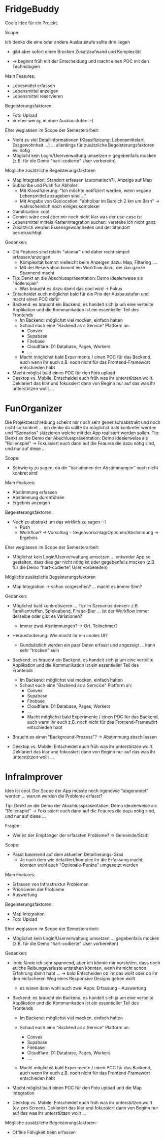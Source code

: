 # FridgeBuddy



Coole Idee für ein Projekt.



Scope: 

Ich denke die eine oder andere Ausbaustufe sollte drin liegen 

- gibt aber sofort einen Brocken Zusatzaufwand und Komplexität

- -> beginnt früh mit der Entscheidung und macht einen POC mit den Technologien

  

Main Features:

- Lebesmittel erfassen
- Lebensmittel anzeigen
- Lebensmittel reservieren



Begeisterungsfaktoren:

- Foto Upload
- => eher wenig, in ohne Ausbaustufen :-)



Eher weglassen im Scope der Semesterarbeit:

- Nicht zu viel Detailinformationen (Klassifizieung: Lebensmittelart, Essgewohnheit ...) ... allerdings für zusätzliche Begeisterungsfaktoren ev. nötig 
- Möglicht kein Login/Userverwaltung umsetzen-> gegebenfalls mocken (z.B. für die Demo "hart-codierte" User vorbereitn)







Mögliche zusätzliche Begeisterungsfaktoren

- Map Integration: Standort erfassen (automatisch?), Anzeige auf Map
- Subscribe und Push für Abholer: 
  - Mit Klassifizierung: "Ich möchte notifiziert werden, wenn vegane Lebensmittel abzugeben sind ..."
  - Mit Angabe von Geolocation: "abholbar im Bereich 2 km um Bern" -> wahrscheinlich noch einiges komplexer
- Gamification: cool
- Gemini: wäre cool aber mir noch nicht klar was der use-case ist
- Lebensmittel mittels Kartenintegration suchen: verstehe ich nicht ganz
- Zusätzlich werden Essensgewohnheiten und der Standort berücksichtigt.





Gedanken:

- Die Features sind relativ "atomar" und daher recht simpel: erfassen/anzeigen
  - Komplexität kommt vielleicht beim Anzeigen dazu: Map, Filtering ....
  - Mit der Reservation kommt ein Workflow dazu, der das ganze Spannend macht
- Tip: Denkt an die Abschlusspräsentation: Demo idealerweise als "Rollenspiel" 
  - Was braucht es dazu damit das cool wird -> Fokus
- Entscheidet euch möglichst bald für die Prio der Ausbaustufen und macht einen POC dafür
- Backend: es braucht ein Backend, es handelt sich ja um eine verteilte Applikation und die Kommunikation ist ein essentieller Teil des Frontends
  - Im Backend: möglichst viel mocken, einfach halten
  - Schaut euch eine "Backend as a Service" Platform an:
    - Convex
    - Supabase
    - Firebase
    - Cloudflare: D1 Database, Pages, Workers
    - ....
  - Macht möglichst bald Experimente / einen POC für das Backend, auch wenn ihr euch z.B. noch nicht für das Frontend-Framewört entschieden habt
- Macht möglist bald einen POC für den Foto upload
- Desktop vs. Mobile: Entscheidet euch früh was ihr unterstützen wollt. Deklariert das klar und fokussiert dann von Beginn nur auf das was ihr unterstützen wollt ...











# FunOrganizer



Die Projektbeschreibung scheint mir noch sehr generisch/abstrakt und noch nicht so konkret ... ich denke da sollte ihr möglichst bald konkreter werden und "Szenarios" skizzieren welche mit der App realisiert werden sollen.
Tip: Denkt an die Demo der Abschlusspräsentation: Demo idealerweise als "Rollenspiel"  -> Fokussiert euch dann auf die Feaures die dazu nötig sind, und nur auf diese ...





Scope: 

- Schwierig zu sagen, da die "Variationen der Abstimmungen" noch nicht konkret sind



Main Features:

- Abstimmung erfassen
- Abstimmung durchführen
- Ergebnis anzeigen



Begeisterungsfaktoren:

- Noch zu abstrakt um das wirklich zu sagen :-)
  - Push
  - Workflow? -> Vorschlag - Gegenvorschlag/Optionen/Abstimmung -> Ergebnis



Eher weglassen im Scope der Semesterarbeit:

- Möglichst kein Login/Userverwaltung umsetzen ... entweder App so gestalten, dass dies gar nicht nötig ist oder gegebenfalls mocken (z.B. für die Demo "hart-codierte" User vorbereiten)





Mögliche zusätzliche Begeisterungsfaktoren

- Map Integration -> schon vorgesehen? ... macht es immer Sinn?



Gedanken:

- Möglichst bald konkretisieren ... Tip: In Szenarios denken: z.B. Familientreffen, Spieleabend, Firabe-Bier ... ist der Workflow immer derselbe oder gibt es Variationen?
  - Immer zwei Abstimmungen? -> Ort, Teilnehmer?

- Herausforderung: Wie macht ihr ein cooles UI?
  - Gundsätzlich werden ein paar Daten erfasst und angezeigt ... kann sehr "trocken" sein
- Backend: es braucht ein Backend, es handelt sich ja um eine verteilte Applikation und die Kommunikation ist ein essentieller Teil des Frontends
  - Im Backend: möglichst viel mocken, einfach halten
  - Schaut euch eine "Backend as a Servcice" Platform an:
    - Convex
    - Supabase
    - Firebase
    - Cloudflare: D1 Database, Pages, Workers
    - ....
    - Macht möglichst bald Experimente / einen POC für das Backend, auch wenn ihr euch z.B. noch nicht für das Frontend-Framewört entschieden habt
- Braucht es einen "Background-Prozess"? -> Abstimmung abschliessen
- Desktop vs. Mobile: Entscheidet euch früh was ihr unterstützen wollt. Deklariert das klar und fokussiert dann von Beginn nur auf das was ihr unterstützen wollt ...















# InfraImprover

Idee ist cool. Der Scope der App müsste noch irgendwie "abgerundet" werden ... warum werden die Probleme erfasst?

Tip: Denkt an die Demo der Abschlusspräsentation: Demo idealerweise als "Rollenspiel"  -> Fokussiert euch dann auf die Feaures die dazu nötig sind, und nur auf diese ... 



Fragen:

- Wer ist der Empfänger der erfassten Probleme? => Gemeinde/Stadt



Scope: 

- Passt basierend auf dem aktuellen Detaillierungs-Grad
  - Je nach dem wie detailliert/komplex ihr die Erfassung macht, könnten wohl auch "Optionale-Punkte" umgesetzt werden



Main Features:

- Erfassen von Infrastruktur Problemen
- Priorisieren der Probleme
- Auswertung



Begeisterungsfaktoren:

- Map Integration
- Foto Upload



Eher weglassen im Scope der Semesterarbeit:

- Möglichst kein Login/Userverwaltung umsetzen ...  gegebenfalls mocken (z.B. für die Demo "hart-codierte" User vorbereiten)



Gedanken:

- Ionic fände ich sehr spannend, aber ich könnte mir vorstellen, dass doch etliche Reibungsverluste entstehen könnten, wenn ihr nicht schon Erfahrung damit habt ... -> bald Entscheiden ob ihr das wollt oder ob ihr den einfacheren Weg eines Responsive Designs gehen wollt

  - es wären dann wohl auch zwei Apps: Erfassung - Auswertung

- Backend: es braucht ein Backend, es handelt sich ja um eine verteilte Applikation und die Kommunikation ist ein essentieller Teil des Frontends

  - Im Backend: möglichst viel mocken, einfach halten

  - Schaut euch eine "Backend as a Service" Platform an:
    - Convex
    - Supabase
    - Firebase
    - Cloudflare: D1 Database, Pages, Workers
    - ....
  - Macht möglichst bald Experimente / einen POC für das Backend, auch wenn ihr euch z.B. noch nicht für das Frontend-Framewört entschieden habt

- Macht möglist bald einen POC für den Foto upload und die Map Integration

- Desktop vs. Mobile: Entscheidet euch früh was ihr unterstützen wollt (ev. pro Screen). Deklariert das klar und fokussiert dann von Beginn nur auf das was ihr unterstützen wollt ...





Mögliche zusätzliche Begeisterungsfaktoren:

- Offline Fähigkeit beim erfassen
